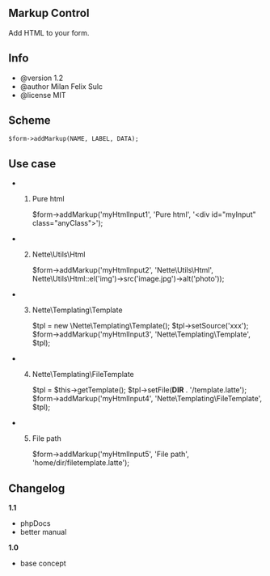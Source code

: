 ## Markup Control

Add HTML to your form.

## Info

* @version 1.2
* @author Milan Felix Sulc
* @license MIT

## Scheme
    $form->addMarkup(NAME, LABEL, DATA);

## Use case

* 1) Pure html 
    
		$form->addMarkup('myHtmlInput1', 'Pure html', '\<div id="myInput" class="anyClass"></div>');

* 2) Nette\Utils\Html

		$form->addMarkup('myHtmlInput2', 'Nette\Utils\Html', Nette\Utils\Html::el('img')->src('image.jpg')->alt('photo'));

* 3) Nette\Templating\Template

		$tpl = new \Nette\Templating\Template();
		$tpl->setSource('xxx');
		$form->addMarkup('myHtmlInput3', 'Nette\Templating\Template', $tpl);

* 4) Nette\Templating\FileTemplate

		$tpl = $this->getTemplate();
		$tpl->setFile(__DIR__ . '/template.latte');
		$form->addMarkup('myHtmlInput4', 'Nette\Templating\FileTemplate', $tpl);

* 5) File path

		$form->addMarkup('myHtmlInput5', 'File path', 'home/dir/filetemplate.latte');


## Changelog
**1.1**
- phpDocs
- better manual

**1.0**
- base concept
